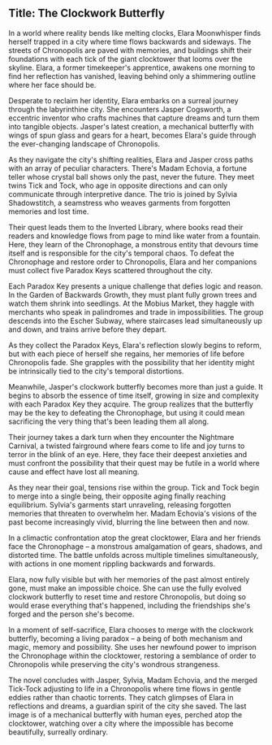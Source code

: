 
## Title: The Clockwork Butterfly

In a world where reality bends like melting clocks, Elara Moonwhisper finds herself trapped in a city where time flows backwards and sideways. The streets of Chronopolis are paved with memories, and buildings shift their foundations with each tick of the giant clocktower that looms over the skyline. Elara, a former timekeeper's apprentice, awakens one morning to find her reflection has vanished, leaving behind only a shimmering outline where her face should be.

Desperate to reclaim her identity, Elara embarks on a surreal journey through the labyrinthine city. She encounters Jasper Cogsworth, a eccentric inventor who crafts machines that capture dreams and turn them into tangible objects. Jasper's latest creation, a mechanical butterfly with wings of spun glass and gears for a heart, becomes Elara's guide through the ever-changing landscape of Chronopolis.

As they navigate the city's shifting realities, Elara and Jasper cross paths with an array of peculiar characters. There's Madam Echovia, a fortune teller whose crystal ball shows only the past, never the future. They meet twins Tick and Tock, who age in opposite directions and can only communicate through interpretive dance. The trio is joined by Sylvia Shadowstitch, a seamstress who weaves garments from forgotten memories and lost time.

Their quest leads them to the Inverted Library, where books read their readers and knowledge flows from page to mind like water from a fountain. Here, they learn of the Chronophage, a monstrous entity that devours time itself and is responsible for the city's temporal chaos. To defeat the Chronophage and restore order to Chronopolis, Elara and her companions must collect five Paradox Keys scattered throughout the city.

Each Paradox Key presents a unique challenge that defies logic and reason. In the Garden of Backwards Growth, they must plant fully grown trees and watch them shrink into seedlings. At the Mobius Market, they haggle with merchants who speak in palindromes and trade in impossibilities. The group descends into the Escher Subway, where staircases lead simultaneously up and down, and trains arrive before they depart.

As they collect the Paradox Keys, Elara's reflection slowly begins to reform, but with each piece of herself she regains, her memories of life before Chronopolis fade. She grapples with the possibility that her identity might be intrinsically tied to the city's temporal distortions.

Meanwhile, Jasper's clockwork butterfly becomes more than just a guide. It begins to absorb the essence of time itself, growing in size and complexity with each Paradox Key they acquire. The group realizes that the butterfly may be the key to defeating the Chronophage, but using it could mean sacrificing the very thing that's been leading them all along.

Their journey takes a dark turn when they encounter the Nightmare Carnival, a twisted fairground where fears come to life and joy turns to terror in the blink of an eye. Here, they face their deepest anxieties and must confront the possibility that their quest may be futile in a world where cause and effect have lost all meaning.

As they near their goal, tensions rise within the group. Tick and Tock begin to merge into a single being, their opposite aging finally reaching equilibrium. Sylvia's garments start unraveling, releasing forgotten memories that threaten to overwhelm her. Madam Echovia's visions of the past become increasingly vivid, blurring the line between then and now.

In a climactic confrontation atop the great clocktower, Elara and her friends face the Chronophage – a monstrous amalgamation of gears, shadows, and distorted time. The battle unfolds across multiple timelines simultaneously, with actions in one moment rippling backwards and forwards.

Elara, now fully visible but with her memories of the past almost entirely gone, must make an impossible choice. She can use the fully evolved clockwork butterfly to reset time and restore Chronopolis, but doing so would erase everything that's happened, including the friendships she's forged and the person she's become.

In a moment of self-sacrifice, Elara chooses to merge with the clockwork butterfly, becoming a living paradox – a being of both mechanism and magic, memory and possibility. She uses her newfound power to imprison the Chronophage within the clocktower, restoring a semblance of order to Chronopolis while preserving the city's wondrous strangeness.

The novel concludes with Jasper, Sylvia, Madam Echovia, and the merged Tick-Tock adjusting to life in a Chronopolis where time flows in gentle eddies rather than chaotic torrents. They catch glimpses of Elara in reflections and dreams, a guardian spirit of the city she saved. The last image is of a mechanical butterfly with human eyes, perched atop the clocktower, watching over a city where the impossible has become beautifully, surreally ordinary.

